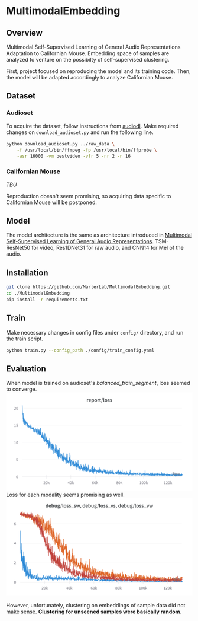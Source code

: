 # MultimodalEmbedding

## Overview
Multimodal Self-Supervised Learning of General Audio Representations Adaptation to Californian Mouse.
Embedding space of samples are analyzed to venture on the possibilty of self-supervised clustering.

First, project focused on reproducing the model and its training code. Then, the model will be adapted accordingly to analyze Californian Mouse.

## Dataset
### Audioset
To acquire the dataset, follow instructions from [audiodl](https://github.com/speedyseal/audiosetdl).
Make required changes on `download_audioset.py` and run the following line.
```bash
python download_audioset.py ../raw_data \
    -f /usr/local/bin/ffmpeg -fp /usr/local/bin/ffprobe \
    -asr 16000 -vm bestvideo -vfr 5 -nr 2 -n 16
```
### Californian Mouse
_TBU_

Reproduction doesn't seem promising, so acquiring data specific to Californian Mouse will be postponed.

## Model
The model architecture is the same as architecture introduced in [Multimodal Self-Supervised Learning of General Audio Representations](https://arxiv.org/pdf/2104.12807.pdf). 
TSM-ResNet50 for video, Res1DNet31 for raw audio, and CNN14 for Mel of the audio.

## Installation
```bash
git clone https://github.com/MarlerLab/MultimodalEmbedding.git
cd ./MultimodalEmbedding
pip install -r requirements.txt
```

## Train
Make necessary changes in config files under `config/` directory, and run the train script.
```bash
python train.py --config_path ./config/train_config.yaml
```

## Evaluation
When model is trained on audioset's *balanced_train_segment*, loss seemed to converge.
![train loss](img/loss.png)
Loss for each modality seems promising as well.
![train loss single modal](img/loss_single_modal.png)

However, unfortunately, clustering on embeddings of sample data did not make sense. 
**Clustering for unseened samples were basically random.**

